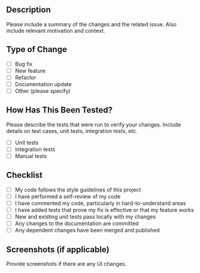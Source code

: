 ## Description

Please include a summary of the changes and the related issue. Also include relevant motivation and context.

## Type of Change

- [ ] Bug fix
- [ ] New feature
- [ ] Refactor
- [ ] Documentation update
- [ ] Other (please specify)

## How Has This Been Tested?

Please describe the tests that were run to verify your changes. Include details on test cases, unit tests, integration tests, etc.

- [ ] Unit tests
- [ ] Integration tests
- [ ] Manual tests

## Checklist

- [ ] My code follows the style guidelines of this project
- [ ] I have performed a self-review of my code
- [ ] I have commented my code, particularly in hard-to-understand areas
- [ ] I have added tests that prove my fix is effective or that my feature works
- [ ] New and existing unit tests pass locally with my changes
- [ ] Any changes to the documentation are committed
- [ ] Any dependent changes have been merged and published

## Screenshots (if applicable)

Provide screenshots if there are any UI changes.
